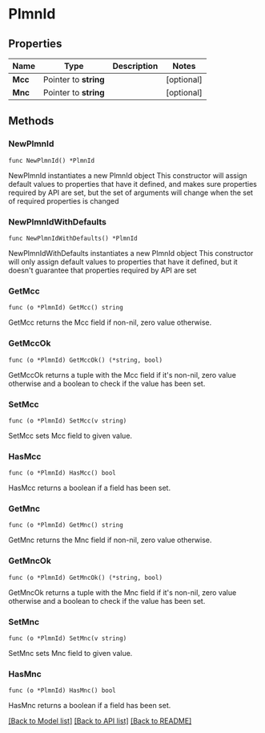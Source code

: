 # PlmnId

## Properties

Name | Type | Description | Notes
------------ | ------------- | ------------- | -------------
**Mcc** | Pointer to **string** |  | [optional] 
**Mnc** | Pointer to **string** |  | [optional] 

## Methods

### NewPlmnId

`func NewPlmnId() *PlmnId`

NewPlmnId instantiates a new PlmnId object
This constructor will assign default values to properties that have it defined,
and makes sure properties required by API are set, but the set of arguments
will change when the set of required properties is changed

### NewPlmnIdWithDefaults

`func NewPlmnIdWithDefaults() *PlmnId`

NewPlmnIdWithDefaults instantiates a new PlmnId object
This constructor will only assign default values to properties that have it defined,
but it doesn't guarantee that properties required by API are set

### GetMcc

`func (o *PlmnId) GetMcc() string`

GetMcc returns the Mcc field if non-nil, zero value otherwise.

### GetMccOk

`func (o *PlmnId) GetMccOk() (*string, bool)`

GetMccOk returns a tuple with the Mcc field if it's non-nil, zero value otherwise
and a boolean to check if the value has been set.

### SetMcc

`func (o *PlmnId) SetMcc(v string)`

SetMcc sets Mcc field to given value.

### HasMcc

`func (o *PlmnId) HasMcc() bool`

HasMcc returns a boolean if a field has been set.

### GetMnc

`func (o *PlmnId) GetMnc() string`

GetMnc returns the Mnc field if non-nil, zero value otherwise.

### GetMncOk

`func (o *PlmnId) GetMncOk() (*string, bool)`

GetMncOk returns a tuple with the Mnc field if it's non-nil, zero value otherwise
and a boolean to check if the value has been set.

### SetMnc

`func (o *PlmnId) SetMnc(v string)`

SetMnc sets Mnc field to given value.

### HasMnc

`func (o *PlmnId) HasMnc() bool`

HasMnc returns a boolean if a field has been set.


[[Back to Model list]](../README.md#documentation-for-models) [[Back to API list]](../README.md#documentation-for-api-endpoints) [[Back to README]](../README.md)


